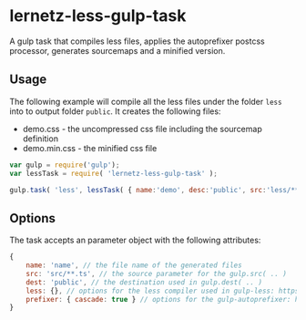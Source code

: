 # lernetz-less-gulp-task
A gulp task that compiles less files, applies the autoprefixer postcss processor, generates sourcemaps and a minified version.

## Usage
The following example will compile all the less files under the folder `less` into to output folder `public`.
It creates the following files:
* demo.css - the uncompressed css file including the sourcemap definition
* demo.min.css - the minified css file

```javascript
var gulp = require('gulp');
var lessTask = require( 'lernetz-less-gulp-task' );

gulp.task( 'less', lessTask( { name:'demo', desc:'public', src:'less/**/*.ts' } );
```

## Options
The task accepts an parameter object with the following attributes:
```javascript
{
    name: 'name', // the file name of the generated files
    src: 'src/**.ts', // the source parameter for the gulp.src( .. )
    dest: 'public', // the destination used in gulp.dest( .. )
    less: {}, // options for the less compiler used in gulp-less: https://github.com/plus3network/gulp-less#options
	prefixer: { cascade: true } // options for the gulp-autoprefixer: https://github.com/sindresorhus/gulp-autoprefixer#options
}
```
